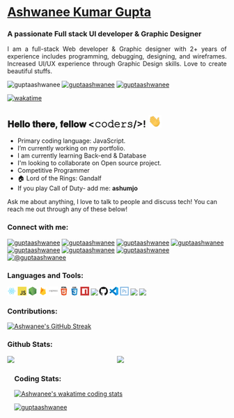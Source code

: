 # [Ashwanee Kumar Gupta](https://www.inspirecg.in/)

<h3>A passionate Full stack UI developer & Graphic Designer</h3>

<p style='text-align:justify'>I am a full-stack Web developer & Graphic designer with 2+ years of experience includes programming, debugging, designing, and wireframes. Increased UI/UX experience through Graphic Design skills. Love to create beautiful stuffs.</p> 

<p align="left"> <img src="https://komarev.com/ghpvc/?username=guptaashwanee&label=Profile%20views&color=0e75b6&style=flat" alt="guptaashwanee" />
<a href="https://twitter.com/guptaashwanee" target="_blank"><img src="https://img.shields.io/twitter/follow/guptaashwanee?style=social" alt="guptaashwanee" /></a>
<a href="https://github.com/guptaashwanee" target="_blank"><img src="https://img.shields.io/github/followers/guptaashwanee?style=social" alt="guptaashwanee" /></a>

 [![wakatime](https://wakatime.com/badge/user/29cd329b-1808-40d6-8dff-e4c229069972.svg)](https://wakatime.com/@guptaashwanee)

</p>


<h2> 𝐇𝐞𝐥𝐥𝐨 𝐭𝐡𝐞𝐫𝐞, 𝐟𝐞𝐥𝐥𝐨𝐰 <𝚌𝚘𝚍𝚎𝚛𝚜/>! <img src="https://raw.githubusercontent.com/ABSphreak/ABSphreak/master/gifs/Hi.gif" width="30px"></h2>
 
* Primary coding language: JavaScript.
* I’m currently working on my portfolio.
* I am currently learning Back-end & Database
* I'm looking to collaborate on Open source project.
* Competitive Programmer 
* 🏠 Lord of the Rings: Gandalf
* If you play Call of Duty- add me: <b>ashumjo</b>

Ask me about anything, I love to talk to people and discuss tech! You can reach me out through any of these below!


<h3 align="left">Connect with me:</h3>
<p align="left">
<a href="https://www.linkedin.com/in/guptaashwanee/" target="_blank"><img src="https://img.shields.io/badge/LinkedIn-brightgreen?style=social&logo=linkedin" alt="guptaashwanee" /></a>
<a href="https://instagram.com/guptaashwanee" target="_blank"><img src="https://img.shields.io/badge/Instagram-brightgreen?style=social&logo=instagram" alt="guptaashwanee" /></a>
<a href="https://github.com/guptaashwanee" target="_blank"><img src="https://img.shields.io/badge/Github-brightgreen?style=social&logo=github" alt="guptaashwanee" /></a>
<a href="https://twitter.com/guptaashwanee" target="_blank"><img src="https://img.shields.io/badge/Twitter-brightgreen?style=social&logo=twitter" alt="guptaashwanee" /></a>
<a href="https://www.dribbble.com/guptaashwanee" target="_blank"><img src="https://img.shields.io/badge/Dribbble-brightgreen?style=social&logo=dribbble" alt="guptaashwanee" /></a>
<a href="https://facebook.com/guptaashwanee" target="_blank"><img src="https://img.shields.io/badge/Facebook-brightgreen?style=social&logo=facebook" alt="guptaashwanee" /></a>
<a href="https://www.behance.net/guptaashwanee" target="_blank"><img src="https://img.shields.io/badge/Behance-brightgreen?style=social&logo=behance" alt="guptaashwanee" /></a>
<a href="https://medium.com/@guptaashwanee" target="_blank"><img src="https://img.shields.io/badge/Medium-brightgreen?style=social&logo=medium" alt="@guptaashwanee" /></a>
</p>

<h3 align="left">Languages and Tools:</h3>
<code><img height="20" src="https://raw.githubusercontent.com/github/explore/80688e429a7d4ef2fca1e82350fe8e3517d3494d/topics/react/react.png"></code>
<code><img height="20" src="https://raw.githubusercontent.com/github/explore/80688e429a7d4ef2fca1e82350fe8e3517d3494d/topics/javascript/javascript.png"></code>
<code><img height="20" src="https://raw.githubusercontent.com/github/explore/80688e429a7d4ef2fca1e82350fe8e3517d3494d/topics/nodejs/nodejs.png"></code>
<code><img height="20" src="https://raw.githubusercontent.com/github/explore/5c058a388828bb5fde0bcafd4bc867b5bb3f26f3/topics/firebase/firebase.png"></code>
<code><img height="20" src="https://raw.githubusercontent.com/devicons/devicon/master/icons/express/express-original-wordmark.svg"></code>
<code><img height="20" src="https://raw.githubusercontent.com/github/explore/5c058a388828bb5fde0bcafd4bc867b5bb3f26f3/topics/html/html.png"></code>
<code><img height="20" src="https://raw.githubusercontent.com/github/explore/5c058a388828bb5fde0bcafd4bc867b5bb3f26f3/topics/css/css.png"></code>
<code><img height="20" src="https://raw.githubusercontent.com/github/explore/5c058a388828bb5fde0bcafd4bc867b5bb3f26f3/topics/npm/npm.png"></code>
<code><img height="20" src="https://www.vectorlogo.zone/logos/git-scm/git-scm-icon.svg"></code>
<code><img height="20" src="https://raw.githubusercontent.com/github/explore/78df643247d429f6cc873026c0622819ad797942/topics/github/github.png"></code>
<code><img height="20" src="https://raw.githubusercontent.com/github/explore/80688e429a7d4ef2fca1e82350fe8e3517d3494d/topics/visual-studio-code/visual-studio-code.png"></code>
<code><img height="20" src="https://raw.githubusercontent.com/devicons/devicon/master/icons/photoshop/photoshop-line.svg"></code>
<code><img height="20" src="https://www.vectorlogo.zone/logos/adobe_illustrator/adobe_illustrator-icon.svg"></code>
<code><img height="20" src="https://banner2.cleanpng.com/20190214/xal/kisspng-coreldraw-computer-software-vector-graphics-practica-corel-draw-5c65b31074dae4.9417377715501688484787.jpg"></code>

<h3 align="left">Contributions:</h3>

<p align="center">

[![Ashwanee's GitHub Streak](https://github-readme-streak-stats.herokuapp.com/?user=guptaashwanee&currStreakNum=2FD3EB&fire=red&sideLabels=F00)](#)
</p>

<h3 align="left">Github Stats:</h3>
<div>
<p align="center">
  <img height="180" align="left" src="https://github-readme-stats.vercel.app/api?username=guptaashwanee&show_icons=true&theme=dracula&count_private=true&include_all_commits=true&locale=en" />
  <img height="180" src="https://github-readme-stats.vercel.app/api/top-langs/?username=guptaashwanee&layout=compact" />
</p>
</div>


<h3 align="left">Coding Stats:</h3>
<p align="center">

[![Ashwanee's wakatime coding stats](https://github-readme-stats.vercel.app/api/wakatime?username=guptaashwanee)](#)
</p>

<p align="left"> <a href="#"><img src="https://github-profile-trophy.vercel.app/?username=guptaashwanee&theme=gruvbox" alt="guptaashwanee" /></a> </p>



